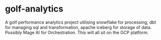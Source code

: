 # golf-analytics
A golf performance analytics project utilising snowflake for processing, dbt for managing sql and transformation, apache iceberg for storage of data. Possibly Mage AI for Orchestration. This will all sit on the GCP platform.
